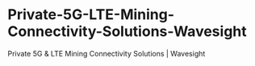 # Private-5G-LTE-Mining-Connectivity-Solutions-Wavesight
Private 5G &amp; LTE Mining Connectivity Solutions | Wavesight
